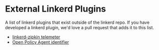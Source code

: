 # External Linkerd Plugins

A list of linkerd plugins that exist outside of the linkerd repo.  If you have
developed a linkerd plugin, we'd love a pull request that adds it to this list.

* [linkerd-zipkin telemeter](https://github.com/linkerd/linkerd-zipkin)
* [Open Policy Agent identifier](https://github.com/tsandall/opa-linkerd-authz)
